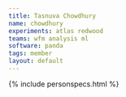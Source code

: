 ```yaml
---
title: Tasnuva Chowdhury
name: chowdhury
experiments: atlas redwood
teams: wfm analysis ml
software: panda
tags: member
layout: default
---
```


{% include personspecs.html %}
